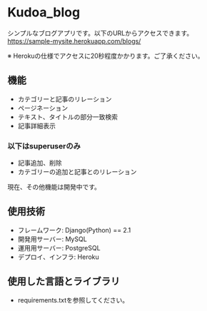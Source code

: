 # Kudoa_blog
シンプルなブログアプリです。以下のURLからアクセスできます。
https://sample-mysite.herokuapp.com/blogs/

※ Herokuの仕様でアクセスに20秒程度かかります。ご了承ください。

## 機能
- カテゴリーと記事のリレーション
- ページネーション
- テキスト、タイトルの部分一致検索
- 記事詳細表示

### 以下はsuperuserのみ
- 記事追加、削除
- カテゴリーの追加と記事とのリレーション

現在、その他機能は開発中です。

## 使用技術
- フレームワーク: Django(Python) == 2.1
- 開発用サーバー: MySQL
- 運用用サーバー: PostgreSQL
- デプロイ、インフラ: Heroku

## 使用した言語とライブラリ
- requirements.txtを参照してください。


